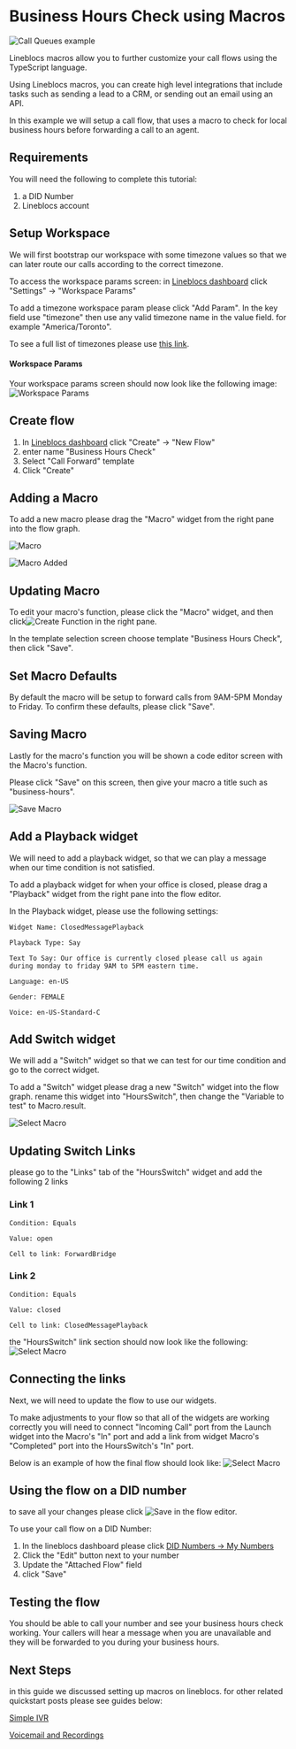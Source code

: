 # Business Hours Check using Macros

![Call Queues example](/img/frontend/docs/macros/business-hours.png)

Lineblocs macros allow you to further customize your call flows using the TypeScript language.

Using Lineblocs macros, you can create high level integrations that include tasks such as sending a lead to a CRM, or sending out an email using an API.

In this example we will setup a call flow, that uses a macro to check for local business hours before forwarding a call to an agent.

## Requirements

You will need the following to complete this tutorial:

1. a DID Number
2. Lineblocs account

##  Setup Workspace

We will first bootstrap our workspace with some timezone values so that we can later route our calls according to the correct timezone.

To access the workspace params screen: in [Lineblocs dashboard](https://app.lineblocs.com/#/dashboard) click "Settings" -> "Workspace Params"

To add a timezone workspace param please click "Add Param". In the key field use "timezone" then use any valid timezone name in the value field. for example "America/Toronto". 

To see a full list of timezones please use [this link](https://en.wikipedia.org/wiki/List_of_tz_database_time_zones).

#### Workspace Params

Your workspace params screen should now look like the following image:
![Workspace Params](/img/frontend/docs/macros/workspace-params.png)

## Create flow

1. In [Lineblocs dashboard](https://app.lineblocs.com/#/dashboard) click "Create" -> "New Flow"
2. enter name "Business Hours Check"
3. Select "Call Forward" template
4. Click "Create"

## Adding a Macro

To add a new macro please drag the "Macro" widget from the right pane into the flow graph.

![Macro](/img/frontend/docs/macros/macro.png)

![Macro Added](/img/frontend/docs/macros/macro-added.png)

## Updating Macro

To edit your macro's function, please click the "Macro" widget, and then click![Create Function](/img/frontend/docs/macros/create-function.png) in the right pane.

In the template selection screen choose template "Business Hours Check", then click "Save".

## Set Macro Defaults

By default the macro will be setup to forward calls from 9AM-5PM Monday to Friday. To confirm these defaults, please click "Save".

## Saving Macro

Lastly for the macro's function you will be shown a code editor screen with the Macro's function. 

Please click "Save" on this screen, then give your macro a title such as "business-hours".

![Save Macro](/img/frontend/docs/macros/save-macro.png)

## Add a Playback widget

We will need to add a playback widget, so that we can play a message when our time condition is not satisfied. 

To add a playback widget for when your office is closed, please drag a "Playback" widget from the right pane into the flow editor.

In the Playback widget, please use the following settings:

```
Widget Name: ClosedMessagePlayback
```

```
Playback Type: Say
```

```
Text To Say: Our office is currently closed please call us again during monday to friday 9AM to 5PM eastern time.
```

```
Language: en-US
```

```
Gender: FEMALE
```

```
Voice: en-US-Standard-C
```

## Add Switch widget

We will add a "Switch" widget so that we can test for our time condition and go to the correct widget. 

To add a "Switch" widget please drag a new "Switch" widget into the flow graph. rename this widget into "HoursSwitch", then change the "Variable to test" to Macro.result.

![Select Macro](/img/frontend/docs/macros/switch-widget-options.png)

## Updating Switch Links

please go to the "Links" tab of the "HoursSwitch" widget and add the following 2 links

### Link 1

```
Condition: Equals
```

```
Value: open
```

```
Cell to link: ForwardBridge
```

### Link 2

```
Condition: Equals
```

```
Value: closed
```

```
Cell to link: ClosedMessagePlayback
```

the "HoursSwitch" link section should now look like the following:
![Select Macro](/img/frontend/docs/macros/switch-links.png)

## Connecting the links

Next, we will need to update the flow to use our widgets.

To make adjustments to your flow so that all of the widgets are working correctly you will need to connect "Incoming Call" port from the Launch widget into the Macro's "In" port and add a link from widget Macro's "Completed" port into the HoursSwitch's "In" port.

Below is an example of how the final flow should look like:
![Select Macro](/img/frontend/docs/macros/flow-updated.png)

## Using the flow on a DID number

to save all your changes please click ![Save](/img/frontend/docs/shared/save.png) in the flow editor.

To use your call flow on a DID Number:

1. In the lineblocs dashboard please click [DID Numbers -> My Numbers](https://app.lineblocs.com/#/dashboard/dids/my-numbers)
2. Click the "Edit" button next to your number
3. Update the "Attached Flow" field
4. click "Save"

## Testing the flow

You should be able to call your number and see your business hours check working. Your callers will hear a message when you are unavailable and they will be forwarded to you during your business hours.

## Next Steps

in this guide we discussed setting up macros on lineblocs. for other related quickstart posts please see guides below:

[Simple IVR](http://lineblocs.com/resources/quickstarts/basic-ivr)

[Voicemail and Recordings](https://lineblocs.com/resources/quickstarts/recordings-and-voicemail)